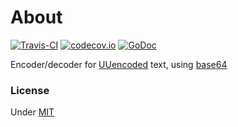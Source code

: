 # About

[![Travis-CI](https://api.travis-ci.org/martinlindhe/uu.svg)](https://travis-ci.org/martinlindhe/uu)
[![codecov.io](https://codecov.io/github/martinlindhe/uu/coverage.svg?branch=master)](https://codecov.io/github/martinlindhe/uu?branch=master)
[![GoDoc](https://godoc.org/github.com/martinlindhe/uu?status.svg)](https://godoc.org/github.com/martinlindhe/uu)

Encoder/decoder for [UUencoded](https://en.wikipedia.org/wiki/Uuencoding) text, using [base64](https://golang.org/pkg/encoding/base64)


### License

Under [MIT](LICENSE)
